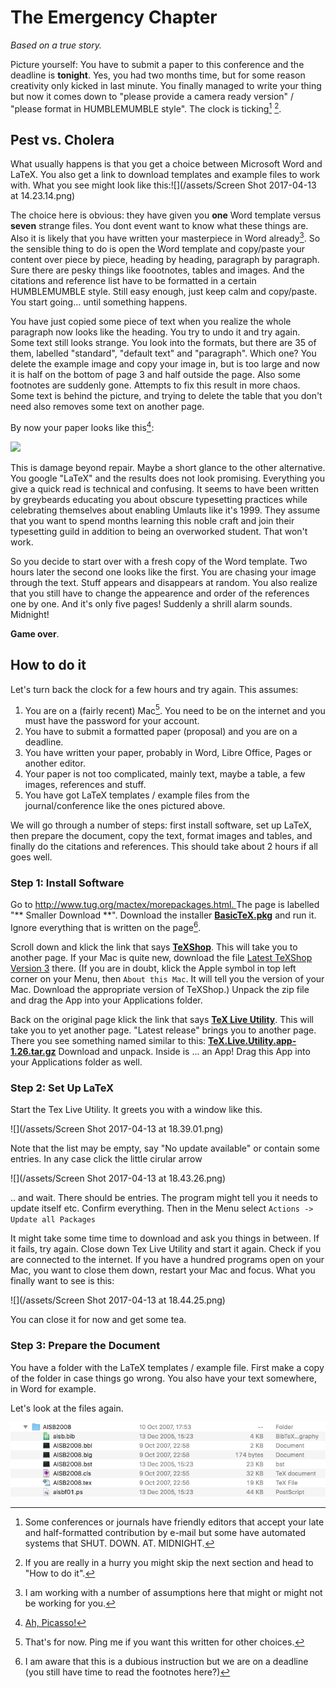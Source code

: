 # The Emergency Chapter

_Based on a true story._

Picture yourself: You have to submit a paper to this conference and the deadline is **tonight**. Yes, you had two months time, but for some reason creativity only kicked in last minute. You finally managed to write your thing but now it comes down to "please provide a camera ready version" / "please format in HUMBLEMUMBLE style". The clock is ticking[^2] [^4].

## Pest vs. Cholera

What usually happens is that you get a choice between Microsoft Word and LaTeX. You also get a link to download templates and example files to work with. What you see might look like this:![](/assets/Screen Shot 2017-04-13 at 14.23.14.png)

The choice here is obvious: they have given you **one** Word template versus **seven** strange files. You dont event want to know what these things are. Also it is likely that you have written your masterpiece in Word already[^1]. So the sensible thing to do is open the Word template and copy/paste your content over piece by piece, heading by heading, paragraph by paragraph. Sure there are pesky things like foootnotes, tables and images. And the citations and reference list have to be formatted in a certain HUMBLEMUMBLE style. Still easy enough, just keep calm and copy/paste. You start going... until something happens.

You have just copied some piece of text when you realize the whole paragraph now looks like the heading. You try to undo it and try again. Some text still looks strange. You look into the formats, but there are 35 of them, labelled "standard", "default text" and "paragraph". Which one? You delete the example image and copy your image in, but is too large and now it is half on the bottom of page 3 and half outside the page. Also some footnotes are suddenly gone. Attempts to fix this result in more chaos. Some text is behind the picture, and trying to delete the table that you don't need also removes some text on another page.

By now your paper looks like this[^3]:

![](/assets/Pablo_Picasso,_1911,_The_Poet_%28Le_poète%29,_Céret,_oil_on_linen,_131.2_×_89.5_cm,_The_Solomon_R._Guggenheim_Foundation,_Peggy_Guggenheim_Collection,_Venice.jpg)

This is damage beyond repair. Maybe a short glance to the other alternative. You google "LaTeX" and the results does not look promising. Everything you give a quick read is technical and confusing. It seems to have been written by greybeards educating you about obscure typesetting practices while celebrating themselves about enabling Umlauts like it's 1999. They assume that you want to spend months learning this noble craft and join their typesetting guild in addition to being an overworked student. That won't work.

So you decide to start over with a fresh copy of the Word template. Two hours later the second one looks like the first. You are chasing your image through the text. Stuff appears and disappears at random. You also realize that you still have to change the appearence and order of the references one by one. And it's only five pages! Suddenly a shrill alarm sounds. Midnight!

**Game over**.

## How to do it

Let's turn back the clock for a few hours and try again. This assumes:

1. You are on a \(fairly recent\) Mac[^5]. You need to be on the internet and you must have the password for your account.
2. You have to submit a formatted paper \(proposal\) and you are on a deadline.
3. You have written your paper, probably in Word, Libre Office, Pages or another editor. 
4. Your paper is not too complicated, mainly text, maybe a table, a few images, references and stuff.   
5. You have got LaTeX templates / example files from the journal/conference like the ones pictured above.

We will go through a number of steps: first install software, set up LaTeX, then prepare the document, copy the text, format images and tables, and finally do the citations and references. This should take about 2 hours if all goes well.

### Step 1: Install Software

Go to [http://www.tug.org/mactex/morepackages.html. ](http://www.tug.org/mactex/morepackages.html)The page is labelled "\*\* Smaller Download \*\*". Download the installer  [**BasicTeX.pkg**](http://tug.org/cgi-bin/mactex-download/BasicTeX.pkg) and run it. Ignore everything that is written on the page[^6].

Scroll down and klick the link that says [**TeXShop**](http://pages.uoregon.edu/koch/texshop/obtaining.html). This will take you to another page. If your Mac is quite new, download the file [Latest TeXShop Version 3](http://pages.uoregon.edu/koch/texshop/texshop-64/texshop.zip) there. \(If you are in doubt, klick the Apple symbol in top left corner on your Menu, then `About this Mac`. It will tell you the version of your Mac. Download the appropriate version of TeXShop.\) Unpack the zip file and drag the App into your Applications folder.

Back on the original page klick the link that says [**TeX Live Utility**](http://amaxwell.github.io/tlutility/). This will take you to yet another page. "Latest release" brings you to another page. There you see something named similar to this: [**TeX.Live.Utility.app-1.26.tar.gz**](https://github.com/amaxwell/tlutility/releases/download/1.26/TeX.Live.Utility.app-1.26.tar.gz) Download and unpack. Inside is ... an App! Drag this App into your Applications folder as well.

### Step 2: Set Up LaTeX

Start the Tex Live Utility. It greets you with a window like this.

![](/assets/Screen Shot 2017-04-13 at 18.39.01.png)

Note that the list may be empty, say "No update available" or contain some entries. In any case click the little cirular arrow

![](/assets/Screen Shot 2017-04-13 at 18.43.26.png)

.. and wait. There should be entries. The program might tell you it needs to update itself etc. Confirm everything. Then in the Menu select `Actions -> Update all Packages`

It might take some time time to download and ask you things in between. If it fails, try again. Close down Tex Live Utility and start it again. Check if you are connected to the internet. If you have a hundred programs open on your Mac, you want to close them down, restart your Mac and focus. What you finally want to see is this:

![](/assets/Screen Shot 2017-04-13 at 18.44.25.png)

You can close it for now and get some tea.

### Step 3: Prepare the Document

You have a folder with the LaTeX templates / example file. First make a copy of the folder in case things go wrong. You also have your text somewhere, in Word for example. 

Let's look at the files again. 



![](/assets/Untitled.png)







[^1]: I am working with a number of assumptions here that might or might not be working for you. 

[^2]: Some conferences or journals have friendly editors that accept your late and half-formatted contribution by e-mail but some have automated systems that SHUT. DOWN. AT. MIDNIGHT.  

[^3]: [Ah, Picasso!](https://en.wikipedia.org/wiki/File:Pablo_Picasso,_1911,_The_Poet_%28Le_poète%29,_Céret,_oil_on_linen,_131.2_×_89.5_cm,_The_Solomon_R._Guggenheim_Foundation,_Peggy_Guggenheim_Collection,_Venice.jpg "Ah, Picasso!")

[^4]: If you are really in a hurry you might skip the next section and head to "How to do it".

[^5]: That's for now. Ping me if you want this written for other choices. 

[^6]: I am aware that this is a dubious instruction but we are on a deadline \(you still have time to read the footnotes here?\) 

